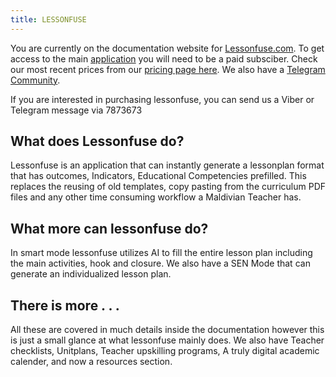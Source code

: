 ```yaml
---
title: LESSONFUSE
---
```


You are currently on the documentation website for [Lessonfuse.com](https://lessonfuse.com). To get access to the main [application](https://lessonfuse.com/app) you will need to be a paid subsciber. Check our most recent prices from our [pricing page here](docs/ops/pricing/). We also have a [Telegram Community](https://t.me/lessonfuse).

If you are interested in purchasing lessonfuse, you can send us a Viber or Telegram message via 7873673

## What does Lessonfuse do?

Lessonfuse is an application that can instantly generate a lessonplan format that has outcomes, Indicators, Educational Competencies prefilled. This replaces the reusing of old templates, copy pasting from the curriculum PDF files and any other time consuming workflow a Maldivian Teacher has.

## What more can lessonfuse do?

In smart mode lessonfuse utilizes AI to fill the entire lesson plan including the main activities, hook and closure. We also have a SEN Mode that can generate an individualized lesson plan.

## There is more . . .

All these are covered in much details inside the documentation however this is just a small glance at what lessonfuse mainly does. We also have Teacher checklists, Unitplans, Teacher upskilling programs, A truly digital academic calender, and now a resources section.
